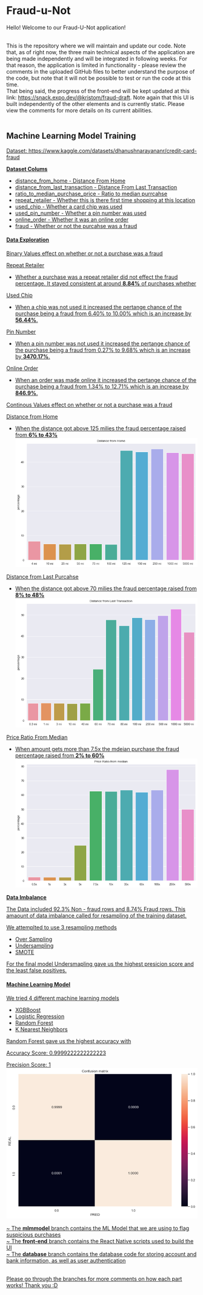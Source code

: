 # Fraud-u-Not

Hello! Welcome to our Fraud-U-Not application! <br /><br />

This is the repository where we will maintain and update our code. Note that, as of right now, the three main technical aspects of the application are being made independently and will be integrated in following weeks. For that reason, the application is limited in functionality - please review the comments in the uploaded GitHub files to better understand the purpose of the code, but note that it will not be possible to test or run the code at this time. <br />
That being said, the progress of the front-end will be kept updated at this link: https://snack.expo.dev/@kristom/fraud-draft. Note again that this UI is built independently of the other elements and is currently static. Please view the comments for more details on its current abilities. <br /><br />

## Machine Learning Model Training

<u>Dataset: https://www.kaggle.com/datasets/dhanushnarayananr/credit-card-fraud<u/> 

<b>Dataset Colums</b>
* distance_from_home - Distance From Home
* distance_from_last_transaction - Distance From Last Transaction
* ratio_to_median_purchase_price - Ratio to median purrcahse
* repeat_retailer - Whether this is there first time shopping at this location
* used_chip - Whether a card chip was used
* used_pin_number - Whether a pin number was used
* online_order - Whether it was an online order
* fraud - Whether or not the purcahse was a fraud

#### Data Exploration

<ins>Binary Values effect on whether or not a purchase was a fraud</ins>

Repeat Retailer
* Whether a purchase was a repeat retailer did not effect the fraud percentage. It stayed consistent at around <b>8.84%</b> of purchases whether

Used Chip
* When a chip was not used it increased the pertange chance of the purchase being a fraud from 6.40% to 10.00% which is an increase by <b>56.44%</b>.

Pin Number
* When a pin number was not used it increased the pertange chance of the purchase being a fraud from 0.27% to 9.68% which is an increase by <b>3470.17%</b>.

Online Order
* When an order was made online it increased the pertange chance of the purchase being a fraud from 1.34% to 12.71% which is an increase by <b>846.9%</b>.


<ins>Continous Values effect on whether or not a purchase was a fraud</ins>

Distance from Home
* When the distance got above 125 milies the fraud percentage raised from <b>6% to 43%</b>
![Distance from Home Graph](gitImages/homeDistanceGraph.png?raw=true "Title")

Distance from Last Purcahse
* When the distance got above 70 milies the fraud percentage raised from <b>8% to 48%</b>
![Distance from Last Purcahse Graph](gitImages/distanceLastTran.png?raw=true "Title")

Price Ratio From Median
* When amount gets more than 7.5x the mdeian purchase the fraud percentage raised from <b>2% to 60%</b>
![Price Ratio From Median Graph](gitImages/ratioFromMedian.png?raw=true "Title")

  
<b>Data Imbalance</b>
  
The Data included 92.3% Non - fraud rows and 8.74% Fraud rows. This amaount of data imbalance called for resampling of the training dataset. 
  
We attemplted to use 3 resampling methods
  * Over Sampling
  * Undersampling
  * SMOTE

  For the final model <ins>Undersmapling</ins> gave us the highest presicion score and the least false positives.
  
  
#### Machine Learning Model
  
We tried 4 different machine learning models
  * XGBBoost
  * Logistic Regression
  * Random Forest
  * K Nearest Neighbors

<ins> Random Forest </ins> gave us the highest accuracy with 
  
Accuracy Score: 0.9999222222222223

Precision Score: 1
![Price Ratio From Median Graph](gitImages/ranForesteatmap.png?raw=true "Title")

  
  
  
  
  
~ The <b>mlmmodel</b> branch contains the ML Model that we are using to flag suspicious purchases <br />
~ The <b>front-end</b> branch contains the React Native scripts used to build the UI <br />
~ The <b>database</b> branch contains the database code for storing account and bank information, as well as user authentication <br /><br />

Please go through the branches for more comments on how each part works! Thank you :D

